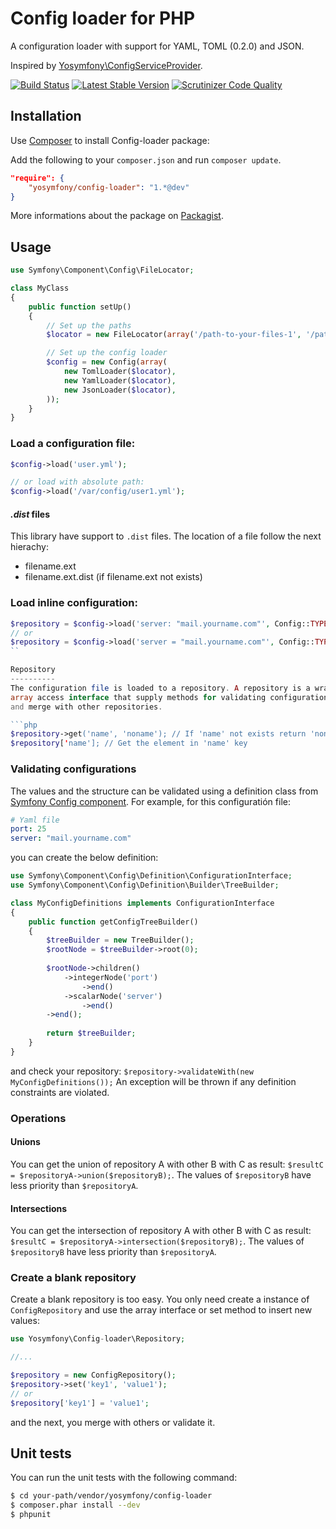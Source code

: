 Config loader for PHP
=====================

A configuration loader with support for YAML, TOML (0.2.0) and JSON.

Inspired by [Yosymfony\ConfigServiceProvider](https://github.com/yosymfony/ConfigServiceProvider).

[![Build Status](https://travis-ci.org/yosymfony/Config-loader.png?branch=master)](https://travis-ci.org/yosymfony/Config-loader)
[![Latest Stable Version](https://poser.pugx.org/yosymfony/config-loader/v/stable.png)](https://packagist.org/packages/yosymfony/config-loader)
[![Scrutinizer Code Quality](https://scrutinizer-ci.com/g/yosymfony/Config-loader/badges/quality-score.png?b=master)](https://scrutinizer-ci.com/g/yosymfony/Config-loader/?branch=master)

Installation
------------

Use [Composer](http://getcomposer.org/) to install Config-loader package:

Add the following to your `composer.json` and run `composer update`.

```json
"require": {
    "yosymfony/config-loader": "1.*@dev"
}
```

More informations about the package on 
[Packagist](https://packagist.org/packages/yosymfony/config-loader).

Usage
-----

```php
use Symfony\Component\Config\FileLocator;

class MyClass
{
    public function setUp()
    {
        // Set up the paths
        $locator = new FileLocator(array('/path-to-your-files-1', '/path-to-your-files-2'));

        // Set up the config loader 
        $config = new Config(array(
            new TomlLoader($locator),
            new YamlLoader($locator),
            new JsonLoader($locator),
        ));
    }
}
```
    
### Load a configuration file:

```php
$config->load('user.yml');

// or load with absolute path:
$config->load('/var/config/user1.yml');
```
    
#### *.dist* files

This library have support to `.dist` files. The location of a file follow the next hierachy:

- filename.ext
- filename.ext.dist (if filename.ext not exists)

### Load inline configuration:

```php    
$repository = $config->load('server: "mail.yourname.com"', Config::TYPE_YAML);
// or
$repository = $config->load('server = "mail.yourname.com"', Config::TYPE_TOML);
``

Repository
----------
The configuration file is loaded to a repository. A repository is a wrapper with 
array access interface that supply methods for validating configurations values 
and merge with other repositories.

```php
$repository->get('name', 'noname'); // If 'name' not exists return 'noname'
$repository['name']; // Get the element in 'name' key
```

### Validating configurations
The values and the structure can be validated using a definition class from 
[Symfony Config component](http://symfony.com/doc/current/components/config/definition.html). 
For example, for this configuratión file:

```yaml
# Yaml file
port: 25
server: "mail.yourname.com"
```

you can create the below definition:

```php
use Symfony\Component\Config\Definition\ConfigurationInterface;
use Symfony\Component\Config\Definition\Builder\TreeBuilder;

class MyConfigDefinitions implements ConfigurationInterface
{
    public function getConfigTreeBuilder()
    {
        $treeBuilder = new TreeBuilder();
        $rootNode = $treeBuilder->root(0);
        
        $rootNode->children()
            ->integerNode('port')
                ->end()
            ->scalarNode('server')
                ->end()
        ->end();
        
        return $treeBuilder;
    }
}
```

and check your repository: `$repository->validateWith(new MyConfigDefinitions());`
An exception will be thrown if any definition constraints are violated.

### Operations

#### Unions
You can get the union of repository A with other B with C as result: 
`$resultC = $repositoryA->union($repositoryB);`. 
The values of `$repositoryB` have less priority than `$repositoryA`.

#### Intersections
You can get the intersection of repository A with other B with C as result: 
`$resultC = $repositoryA->intersection($repositoryB);`. 
The values of `$repositoryB` have less priority than `$repositoryA`.

### Create a blank repository
Create a blank repository is too easy. You only need create a instance of 
`ConfigRepository` and use the array interface or set method to insert new values:

```php
use Yosymfony\Config-loader\Repository;

//...

$repository = new ConfigRepository();
$repository->set('key1', 'value1');
// or
$repository['key1'] = 'value1';
```

and the next, you merge with others or validate it.

Unit tests
----------

You can run the unit tests with the following command:

```bash
$ cd your-path/vendor/yosymfony/config-loader
$ composer.phar install --dev
$ phpunit
```
